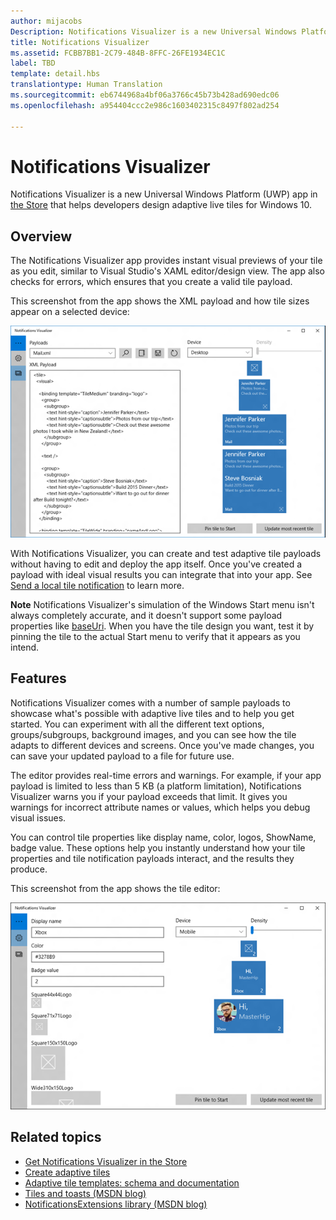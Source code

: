 ```yaml
---
author: mijacobs
Description: Notifications Visualizer is a new Universal Windows Platform (UWP) app in the Store that helps developers design adaptive live tiles for Windows 10.
title: Notifications Visualizer
ms.assetid: FCBB7BB1-2C79-484B-8FFC-26FE1934EC1C
label: TBD
template: detail.hbs
translationtype: Human Translation
ms.sourcegitcommit: eb6744968a4bf06a3766c45b73b428ad690edc06
ms.openlocfilehash: a954404ccc2e986c1603402315c8497f802ad254

---
```

# Notifications Visualizer

<link rel="stylesheet" href="https://az835927.vo.msecnd.net/sites/uwp/Resources/css/custom.css"> 


Notifications Visualizer is a new Universal Windows Platform (UWP) app in [the Store](https://www.microsoft.com/store/apps/notifications-visualizer/9nblggh5xsl1) that helps developers design adaptive live tiles for Windows 10.

## Overview


The Notifications Visualizer app provides instant visual previews of your tile as you edit, similar to Visual Studio's XAML editor/design view. The app also checks for errors, which ensures that you create a valid tile payload.

This screenshot from the app shows the XML payload and how tile sizes appear on a selected device:

![screenshot of notifications visualizer app editor with code and tiles](images/notif-visualizer-001.png)

 

With Notifications Visualizer, you can create and test adaptive tile payloads without having to edit and deploy the app itself. Once you've created a payload with ideal visual results you can integrate that into your app. See [Send a local tile notification](tiles-and-notifications-sending-a-local-tile-notification.md) to learn more.

**Note**   Notifications Visualizer's simulation of the Windows Start menu isn't always completely accurate, and it doesn't support some payload properties like [baseUri](https://msdn.microsoft.com/library/windows/apps/br208712). When you have the tile design you want, test it by pinning the tile to the actual Start menu to verify that it appears as you intend.

 

## Features


Notifications Visualizer comes with a number of sample payloads to showcase what's possible with adaptive live tiles and to help you get started. You can experiment with all the different text options, groups/subgroups, background images, and you can see how the tile adapts to different devices and screens. Once you've made changes, you can save your updated payload to a file for future use.

The editor provides real-time errors and warnings. For example, if your app payload is limited to less than 5 KB (a platform limitation), Notifications Visualizer warns you if your payload exceeds that limit. It gives you warnings for incorrect attribute names or values, which helps you debug visual issues.

You can control tile properties like display name, color, logos, ShowName, badge value. These options help you instantly understand how your tile properties and tile notification payloads interact, and the results they produce.

This screenshot from the app shows the tile editor:

![screenshot of notifications visualizer editor with tiles](images/notif-visualizer-004.png)

 

## Related topics


* [Get Notifications Visualizer in the Store](https://www.microsoft.com/store/apps/notifications-visualizer/9nblggh5xsl1)
* [Create adaptive tiles](tiles-and-notifications-create-adaptive-tiles.md)
* [Adaptive tile templates: schema and documentation](tiles-and-notifications-adaptive-tiles-schema.md)
* [Tiles and toasts (MSDN blog)](http://blogs.msdn.com/b/tiles_and_toasts/)
* [NotificationsExtensions library (MSDN blog)](http://blogs.msdn.com/b/tiles_and_toasts/archive/2015/08/20/introducing-notificationsextensions-for-windows-10.aspx)
 

 







<!--HONumber=Aug16_HO3-->



